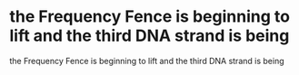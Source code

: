 # the Frequency Fence is beginning to lift and the third DNA strand is being

the Frequency Fence is beginning to lift and the third DNA strand is being